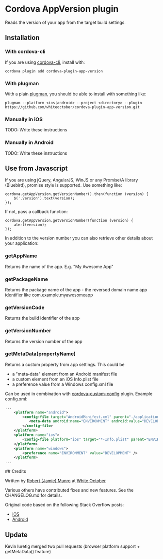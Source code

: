 # Cordova AppVersion plugin

Reads the version of your app from the target build settings.

## Installation

### With cordova-cli

If you are using [cordova-cli](https://github.com/apache/cordova-cli), install
with:

    cordova plugin add cordova-plugin-app-version

### With plugman

With a plain [plugman](https://github.com/apache/cordova-plugman), you should be
able to install with something like:

    plugman --platform <ios|android> --project <directory> --plugin https://github.com/whiteoctober/cordova-plugin-app-version.git

### Manually in iOS

TODO: Write these instructions

### Manually in Android

TODO: Write these instructions

## Use from Javascript

If you are using jQuery, AngularJS, WinJS or any Promise/A library (Bluebird), promise style is supported. Use something like:

    cordova.getAppVersion.getVersionNumber().then(function (version) {
        $('.version').text(version);
    });

If not, pass a callback function:

    cordova.getAppVersion.getVersionNumber(function (version) {
        alert(version);
    });

In addition to the version number you can also retrieve other details about your application:

### getAppName

Returns the name of the app. E.g. "My Awesome App"

### getPackageName

Returns the package name of the app - the reversed domain name app identifier like com.example.myawesomeapp

### getVersionCode

Returns the build identifier of the app

### getVersionNumber

Returns the version number of the app

### getMetaData(propertyName)

Returns a custom property from app settings. This could be
- a "meta-data" element from an Android manifest file
- a custom element from an iOS Info.plist file
- a preference value from a Windows config.xml file

Can be used in combination with [cordova-custom-config](https://github.com/dpa99c/cordova-custom-config) plugin. Example config.xml:
```xml
...
    <platform name="android">
        <config-file target="AndroidManifest.xml" parent="./application">
           <meta-data android:name="ENVIRONMENT" android:value="DEVELOPMENT" />
        </config-file>
    </platform>
    <platform name="ios">
        <config-file platform="ios" target="*-Info.plist" parent="ENVIRONMENT"><string>DEVELOPMENT</string></config-file>
    </platform>
    <platform name="windows">
        <preference name="ENVIRONMENT" value="DEVELOPMENT" />
    </platform>
...
```

## Credits

Written by [Robert (Jamie) Munro](http://twitter.com/rjmunro) at
[White October](http://whiteoctober.co.uk/)

Various others have contributed fixes and new features. See the CHANGELOG.md for details.

Original code based on the following Stack Overflow posts:

* [iOS](http://stackoverflow.com/a/14713364/3408)
* [Android](http://stackoverflow.com/a/3637686/3408)

## Update

Kevin Iuretig merged two pull requests (browser platform support + getMetaData() feature)
